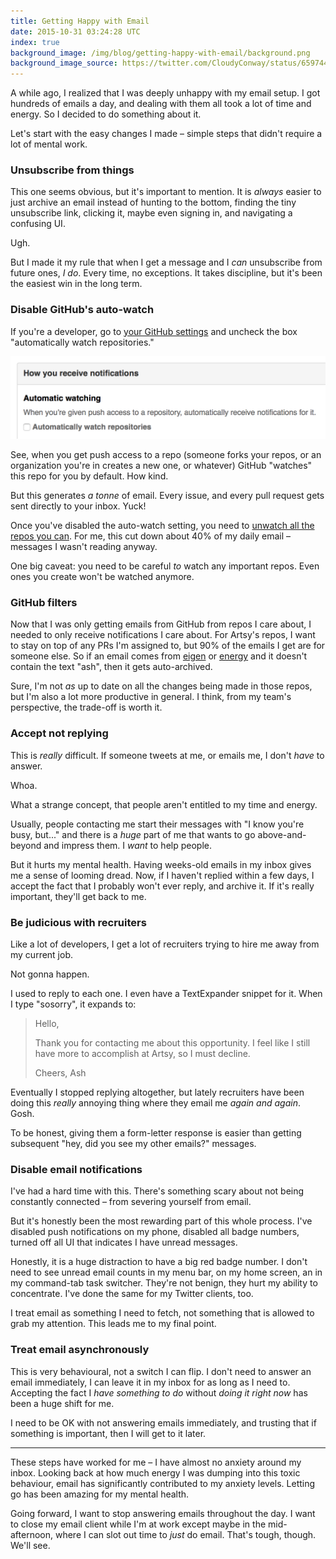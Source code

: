 ```yaml
---
title: Getting Happy with Email
date: 2015-10-31 03:24:28 UTC
index: true
background_image: /img/blog/getting-happy-with-email/background.png
background_image_source: https://twitter.com/CloudyConway/status/659744137206480896
---
```


A while ago, I realized that I was deeply unhappy with my email setup. I got hundreds of emails a day, and dealing with them all took a lot of time and energy. So I decided to do something about it. 

<!-- more -->

Let's start with the easy changes I made – simple steps that didn't require a lot of mental work.

### Unsubscribe from things

This one seems obvious, but it's important to mention. It is _always_ easier to just archive an email instead of hunting to the bottom, finding the tiny unsubscribe link, clicking it, maybe even signing in, and navigating a confusing UI.

Ugh.

But I made it my rule that when I get a message and I _can_ unsubscribe from future ones, _I do_. Every time, no exceptions. It takes discipline, but it's been the easiest win in the long term. 

### Disable GitHub's auto-watch

If you're a developer, go to [your GitHub settings](https://github.com/settings/notifications) and uncheck the box "automatically watch repositories."

![GitHub settings](/img/blog/getting-happy-with-email/github.png)

See, when you get push access to a repo (someone forks your repos, or an organization you're in creates a new one, or whatever) GitHub "watches" this repo for you by default. How kind. 

But this generates _a tonne_ of email. Every issue, and every pull request gets sent directly to your inbox. Yuck!

Once you've disabled the auto-watch setting, you need to [unwatch all the repos you can](https://github.com/watching). For me, this cut down about 40% of my daily email – messages I wasn't reading anyway. 

One big caveat: you need to be careful _to_ watch any important repos. Even ones you create won't be watched anymore.

### GitHub filters

Now that I was only getting emails from GitHub from repos I care about, I needed to only receive notifications I care about. For Artsy's repos, I want to stay on top of any PRs I'm assigned to, but 90% of the emails I get are for someone else. So if an email comes from [eigen](https://github.com/artsy/eigen) or [energy](https://github.com/artsy/energy) and it doesn't contain the text "ash", then it gets auto-archived. 

Sure, I'm not _as_ up to date on all the changes being made in those repos, but I'm also a lot more productive in general. I think, from my team's perspective, the trade-off is worth it. 

### Accept not replying

This is _really_ difficult. If someone tweets at me, or emails me, I don't _have_ to answer. 

Whoa. 

What a strange concept, that people aren't entitled to my time and energy.

Usually, people contacting me start their messages with "I know you're busy, but..." and there is a _huge_ part of me that wants to go above-and-beyond and impress them. I _want_ to help people.

But it hurts my mental health. Having weeks-old emails in my inbox gives me a sense of looming dread. Now, if I haven't replied within a few days, I accept the fact that I probably won't ever reply, and archive it. If it's really important, they'll get back to me.

### Be judicious with recruiters

Like a lot of developers, I get a lot of recruiters trying to hire me away from my current job. 

Not gonna happen. 

I used to reply to each one. I even have a TextExpander snippet for it. When I type "sosorry", it expands to:

> Hello,
> 
> Thank you for contacting me about this opportunity. I feel like I still have more to accomplish at Artsy, so I must decline.
> 
> Cheers,
> Ash

Eventually I stopped replying altogether, but lately recruiters have been doing this _really_ annoying thing where they email me _again and again_. Gosh.

To be honest, giving them a form-letter response is easier than getting subsequent "hey, did you see my other emails?" messages.

### Disable email notifications

I've had a hard time with this. There's something scary about not being constantly connected – from severing yourself from email. 

But it's honestly been the most rewarding part of this whole process. I've disabled push notifications on my phone, disabled all badge numbers, turned off all UI that indicates I have unread messages. 

Honestly, it is a huge distraction to have a big red badge number. I don't need to see unread email counts in my menu bar, on my home screen, an in my command-tab task switcher. They're not benign, they hurt my ability to concentrate. I've done the same for my Twitter clients, too.

I treat email as something I need to fetch, not something that is allowed to grab my attention. This leads me to my final point.

### Treat email asynchronously

This is very behavioural, not a switch I can flip. I don't need to answer an email immediately, I can leave it in my inbox for as long as I need to. Accepting the fact I _have something to do_ without _doing it right now_ has been a huge shift for me.

I need to be OK with not answering emails immediately, and trusting that if something is important, then I will get to it later. 

---

These steps have worked for me – I have almost no anxiety around my inbox. Looking back at how much energy I was dumping into this toxic behaviour, email has significantly contributed to my anxiety levels. Letting go has been amazing for my mental health. 

Going forward, I want to stop answering emails throughout the day. I want to close my email client while I'm at work except maybe in the mid-afternoon, where I can slot out time to _just_ do email. That's tough, though. We'll see. 
